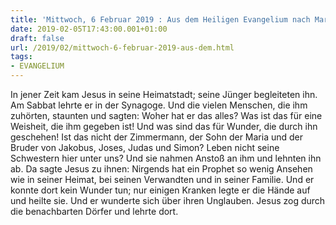 ```yaml
---
title: 'Mittwoch, 6 Februar 2019 : Aus dem Heiligen Evangelium nach Markus - Mk 6,1b-6.'
date: 2019-02-05T17:43:00.001+01:00
draft: false
url: /2019/02/mittwoch-6-februar-2019-aus-dem.html
tags: 
- EVANGELIUM
---
```


In jener Zeit kam Jesus in seine Heimatstadt; seine Jünger begleiteten ihn. Am Sabbat lehrte er in der Synagoge. Und die vielen Menschen, die ihm zuhörten, staunten und sagten: Woher hat er das alles? Was ist das für eine Weisheit, die ihm gegeben ist! Und was sind das für Wunder, die durch ihn geschehen! Ist das nicht der Zimmermann, der Sohn der Maria und der Bruder von Jakobus, Joses, Judas und Simon? Leben nicht seine Schwestern hier unter uns? Und sie nahmen Anstoß an ihm und lehnten ihn ab. Da sagte Jesus zu ihnen: Nirgends hat ein Prophet so wenig Ansehen wie in seiner Heimat, bei seinen Verwandten und in seiner Familie. Und er konnte dort kein Wunder tun; nur einigen Kranken legte er die Hände auf und heilte sie. Und er wunderte sich über ihren Unglauben. Jesus zog durch die benachbarten Dörfer und lehrte dort.